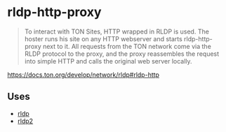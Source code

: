 # rldp-http-proxy

> To interact with TON Sites, HTTP wrapped in RLDP is used. The hoster runs his site on any HTTP webserver and starts rldp-http-proxy next to it. All requests from the TON network come via the RLDP protocol to the proxy, and the proxy reassembles the request into simple HTTP and calls the original web server locally.

https://docs.ton.org/develop/network/rldp#rldp-http

## Uses

* [rldp](rldp)
* [rldp2](rldp2)
